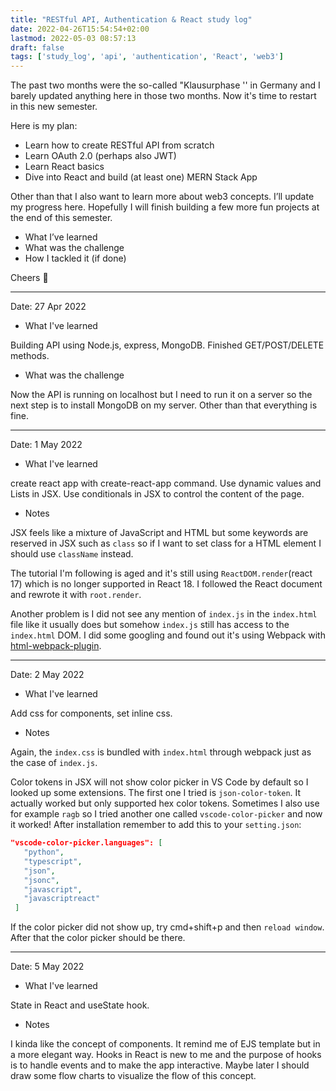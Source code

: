 ```yaml
---
title: "RESTful API, Authentication & React study log"
date: 2022-04-26T15:54:54+02:00
lastmod: 2022-05-03 08:57:13
draft: false
tags: ['study_log', 'api', 'authentication', 'React', 'web3']
---
```


The past two months were the so-called "Klausurphase '' in Germany and I barely updated anything here in those two months. Now it's time to restart in this new semester.

Here is my plan:

- Learn how to create RESTful API from scratch
- Learn OAuth 2.0 (perhaps also JWT)
- Learn React basics
- Dive into React and build (at least one)  MERN Stack App

Other than that I also want to learn more about web3 concepts. I’ll update my progress here. Hopefully I will finish building a few more fun projects at the end of this semester.

- What I’ve learned
- What was the challenge
- How I tackled it (if done)

Cheers 🍻

---
Date: 27 Apr 2022

- What I've learned

Building API using Node.js, express, MongoDB. Finished GET/POST/DELETE methods.

- What was the challenge

Now the API is running on localhost but I need to run it on a server so the next step is to install MongoDB on my server. Other than that everything is fine.

---
Date: 1 May 2022

- What I've learned

create react app with create-react-app command. Use dynamic values and Lists in JSX. Use conditionals in JSX to control the content of the page.

- Notes

JSX feels like a mixture of JavaScript and HTML but some keywords are reserved in JSX such as `class` so if I want to set class for a HTML element I should use `className` instead.

The tutorial I'm following is aged and it's still using `ReactDOM.render`(react 17) which is no longer supported in React 18. I followed the React document and rewrote it with `root.render`.

Another problem is I did not see any mention of `index.js` in the `index.html` file like it usually does but somehow `index.js` still has access to the `index.html` DOM. I did some googling and found out it's using Webpack with [html-webpack-plugin](https://www.npmjs.com/package/html-webpack-plugin).

---
Date: 2 May 2022

- What I've learned

Add css for components, set inline css.

- Notes

Again, the `index.css` is bundled with `index.html` through webpack just as the case of `index.js`.

Color tokens in JSX will not show color picker in VS Code by default so I looked up some extensions. The first one I tried is `json-color-token`. It actually worked but only supported hex color tokens. Sometimes I also use for example `ragb` so I tried another one called `vscode-color-picker` and now it worked! After installation remember to add this to your `setting.json`:

```json
"vscode-color-picker.languages": [
   "python",
   "typescript",
   "json",
   "jsonc",
   "javascript",
   "javascriptreact"
 ]
```

If the color picker did not show up, try cmd+shift+p and then `reload window`. After that the color picker should be there.

---
Date: 5 May 2022

- What I've learned

State in React and useState hook.

- Notes

I kinda like the concept of components. It remind me of EJS template but in a more elegant way. Hooks in React is new to me and the purpose of hooks is to handle events and to make the app interactive. Maybe later I should draw some flow charts to visualize the flow of this concept.
